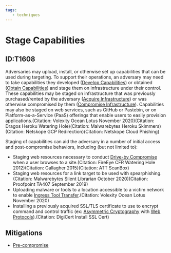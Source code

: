 ```yaml
---
tags:
   - techniques
---
```

# Stage Capabilities
## ID:T1608
Adversaries may upload, install, or otherwise set up capabilities that can be used during targeting. To support their operations, an adversary may need to take capabilities they developed ([Develop Capabilities](techniques/T1587)) or obtained ([Obtain Capabilities](techniques/T1588)) and stage them on infrastructure under their control. These capabilities may be staged on infrastructure that was previously purchased/rented by the adversary ([Acquire Infrastructure](techniques/T1583)) or was otherwise compromised by them ([Compromise Infrastructure](techniques/T1584)). Capabilities may also be staged on web services, such as GitHub or Pastebin, or on Platform-as-a-Service (PaaS) offerings that enable users to easily provision applications.(Citation: Volexity Ocean Lotus November 2020)(Citation: Dragos Heroku Watering Hole)(Citation: Malwarebytes Heroku Skimmers)(Citation: Netskope GCP Redirection)(Citation: Netskope Cloud Phishing)

Staging of capabilities can aid the adversary in a number of initial access and post-compromise behaviors, including (but not limited to):

* Staging web resources necessary to conduct [Drive-by Compromise](techniques/T1189) when a user browses to a site.(Citation: FireEye CFR Watering Hole 2012)(Citation: Gallagher 2015)(Citation: ATT ScanBox)
* Staging web resources for a link target to be used with spearphishing.(Citation: Malwarebytes Silent Librarian October 2020)(Citation: Proofpoint TA407 September 2019)
* Uploading malware or tools to a location accessible to a victim network to enable [Ingress Tool Transfer](techniques/T1105).(Citation: Volexity Ocean Lotus November 2020)
* Installing a previously acquired SSL/TLS certificate to use to encrypt command and control traffic (ex: [Asymmetric Cryptography](techniques/T1573/002) with [Web Protocols](techniques/T1071/001)).(Citation: DigiCert Install SSL Cert)
## Mitigations
* [Pre-compromise](mitigations/M1056)
